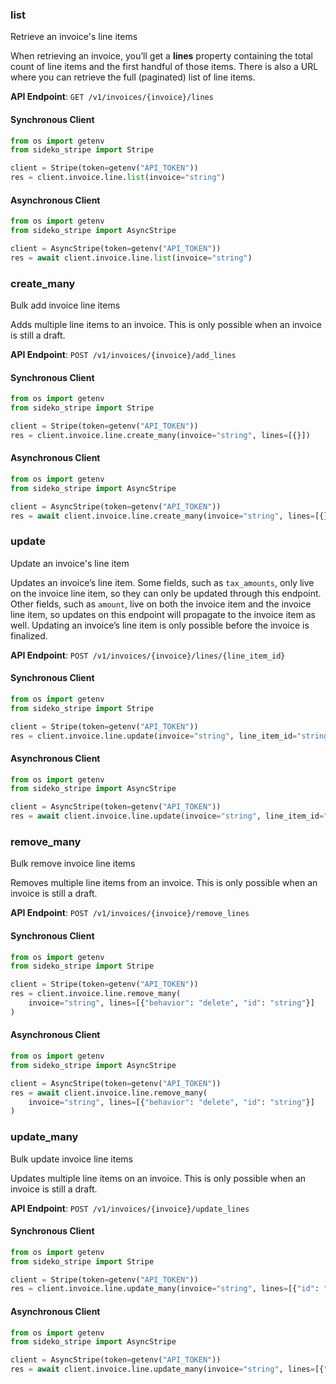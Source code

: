 
### list <a name="list"></a>
Retrieve an invoice's line items

<p>When retrieving an invoice, you’ll get a <strong>lines</strong> property containing the total count of line items and the first handful of those items. There is also a URL where you can retrieve the full (paginated) list of line items.</p>

**API Endpoint**: `GET /v1/invoices/{invoice}/lines`

#### Synchronous Client

```python
from os import getenv
from sideko_stripe import Stripe

client = Stripe(token=getenv("API_TOKEN"))
res = client.invoice.line.list(invoice="string")
```

#### Asynchronous Client

```python
from os import getenv
from sideko_stripe import AsyncStripe

client = AsyncStripe(token=getenv("API_TOKEN"))
res = await client.invoice.line.list(invoice="string")
```

### create_many <a name="create_many"></a>
Bulk add invoice line items

<p>Adds multiple line items to an invoice. This is only possible when an invoice is still a draft.</p>

**API Endpoint**: `POST /v1/invoices/{invoice}/add_lines`

#### Synchronous Client

```python
from os import getenv
from sideko_stripe import Stripe

client = Stripe(token=getenv("API_TOKEN"))
res = client.invoice.line.create_many(invoice="string", lines=[{}])
```

#### Asynchronous Client

```python
from os import getenv
from sideko_stripe import AsyncStripe

client = AsyncStripe(token=getenv("API_TOKEN"))
res = await client.invoice.line.create_many(invoice="string", lines=[{}])
```

### update <a name="update"></a>
Update an invoice's line item

<p>Updates an invoice’s line item. Some fields, such as <code>tax_amounts</code>, only live on the invoice line item,
so they can only be updated through this endpoint. Other fields, such as <code>amount</code>, live on both the invoice
item and the invoice line item, so updates on this endpoint will propagate to the invoice item as well.
Updating an invoice’s line item is only possible before the invoice is finalized.</p>

**API Endpoint**: `POST /v1/invoices/{invoice}/lines/{line_item_id}`

#### Synchronous Client

```python
from os import getenv
from sideko_stripe import Stripe

client = Stripe(token=getenv("API_TOKEN"))
res = client.invoice.line.update(invoice="string", line_item_id="string")
```

#### Asynchronous Client

```python
from os import getenv
from sideko_stripe import AsyncStripe

client = AsyncStripe(token=getenv("API_TOKEN"))
res = await client.invoice.line.update(invoice="string", line_item_id="string")
```

### remove_many <a name="remove_many"></a>
Bulk remove invoice line items

<p>Removes multiple line items from an invoice. This is only possible when an invoice is still a draft.</p>

**API Endpoint**: `POST /v1/invoices/{invoice}/remove_lines`

#### Synchronous Client

```python
from os import getenv
from sideko_stripe import Stripe

client = Stripe(token=getenv("API_TOKEN"))
res = client.invoice.line.remove_many(
    invoice="string", lines=[{"behavior": "delete", "id": "string"}]
)
```

#### Asynchronous Client

```python
from os import getenv
from sideko_stripe import AsyncStripe

client = AsyncStripe(token=getenv("API_TOKEN"))
res = await client.invoice.line.remove_many(
    invoice="string", lines=[{"behavior": "delete", "id": "string"}]
)
```

### update_many <a name="update_many"></a>
Bulk update invoice line items

<p>Updates multiple line items on an invoice. This is only possible when an invoice is still a draft.</p>

**API Endpoint**: `POST /v1/invoices/{invoice}/update_lines`

#### Synchronous Client

```python
from os import getenv
from sideko_stripe import Stripe

client = Stripe(token=getenv("API_TOKEN"))
res = client.invoice.line.update_many(invoice="string", lines=[{"id": "string"}])
```

#### Asynchronous Client

```python
from os import getenv
from sideko_stripe import AsyncStripe

client = AsyncStripe(token=getenv("API_TOKEN"))
res = await client.invoice.line.update_many(invoice="string", lines=[{"id": "string"}])
```
